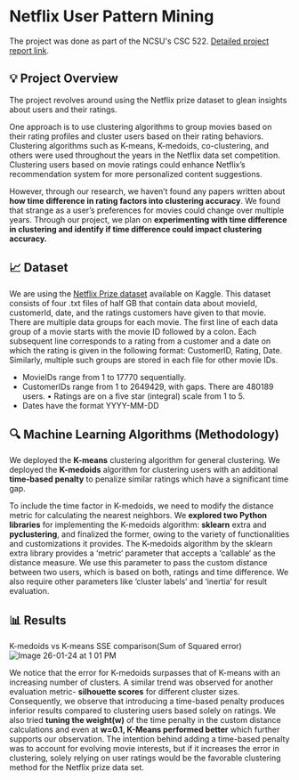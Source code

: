 # Netflix User Pattern Mining

The project was done as part of the NCSU's CSC 522. [Detailed project report link](https://github.com/shrutid02/netflix_data_mining/files/14067948/CSC_522_Final_Report.pdf).

## 💡 Project Overview
The project revolves around using the Netflix prize dataset to glean insights about users and their ratings. 


One approach is to use clustering algorithms to group movies based on their rating profiles and cluster users based on their rating behaviors. Clustering algorithms such as K-means, K-medoids, co-clustering, and others were used throughout the years in the Netflix data set competition. Clustering users based on movie ratings could enhance Netflix’s recommendation system for more personalized content suggestions. 

However, through our research, we haven’t found any papers written about **how time difference in rating factors into clustering accuracy**. We found that strange as a user’s preferences for movies could change over multiple years. Through our project, we plan on **experimenting with time difference in clustering and identify if time difference could impact clustering accuracy.**

## 📈 Dataset 
We are using the [Netflix Prize dataset](https://www.kaggle.com/datasets/netflix-inc/netflix-prize-data) available on Kaggle. This dataset consists of four .txt files of half GB that contain data about movieId, customerId, date, and the ratings customers have given to that movie. There are multiple data groups for each movie. The first line of each data group of a movie starts with the movie ID followed by a colon. Each subsequent line corresponds to a rating from a customer and a date on which the rating is given in the following format: CustomerID, Rating, Date. Similarly, multiple such groups are stored in each file for other movie IDs.

-  MovieIDs range from 1 to 17770 sequentially.
-  CustomerIDs range from 1 to 2649429, with gaps. There are 480189 users. • Ratings are on a five star (integral) scale from 1 to 5.
-  Dates have the format YYYY-MM-DD

## 🔍 Machine Learning Algorithms (Methodology)
We deployed the **K-means** clustering algorithm for general clustering.
We deployed the **K-medoids** algorithm for clustering users  with an additional **time-based penalty** to penalize similar ratings which have a significant time gap.

To include the time factor in K-medoids, we need to modify the distance metric for calculating the nearest neighbors. We **explored two Python libraries** for implementing the K-medoids algorithm: **sklearn** extra and **pyclustering**, and finalized the former, owing to the variety of functionalities and customizations it provides. The K-medoids algorithm by the sklearn extra library provides a ‘metric‘ parameter that accepts a ‘callable‘ as the distance measure. We use this parameter to pass the custom distance between two users, which is based on both, ratings and time difference. We also require other parameters like ‘cluster labels‘ and ‘inertia‘ for result evaluation. 

## 📊 Results

K-medoids vs K-means SSE comparison(Sum of Squared error)
![Image 26-01-24 at 1 01 PM](https://github.com/shrutid02/netflix_data_mining/assets/42238433/4b00f939-2576-4af4-b41f-11cadaf2fe3e)

We notice that the error for K-medoids surpasses that of K-means with an increasing number of clusters. A similar trend was observed for another evaluation metric- **silhouette scores** for different cluster sizes. Consequently, we observe that introducing a time-based penalty produces inferior results compared to clustering users based solely on ratings. We also tried **tuning the weight(w)** of the time penalty in the custom distance calculations and even at **w=0.1, K-Means performed better** which further supports our observation. The intention behind adding a time-based penalty was to account for evolving movie interests, but if it increases the error in clustering, solely relying on user ratings would be the favorable clustering method for the Netflix prize data set.
